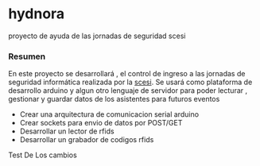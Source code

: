 hydnora
=======

proyecto de ayuda de las jornadas de seguridad scesi
### Resumen ###
En este proyecto se desarrollará , el control de ingreso a las jornadas de seguridad informática realizada por la [scesi](http://scesi.org).
Se usará como plataforma de desarrollo arduino y algun otro lenguaje de servidor para poder lecturar , gestionar y guardar datos de los asistentes para futuros eventos



* Crear una arquitectura de comunicacion serial arduino
* Crear sockets para envio de datos por POST/GET
* Desarrollar un lector de rfids
* Desarrollar un grabador de codigos rfids

Test De Los cambios



